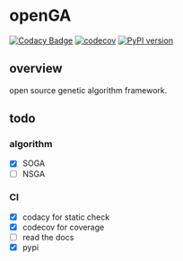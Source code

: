 # openGA

[![Codacy Badge](https://api.codacy.com/project/badge/Grade/704a0911fb254509b28fae6d9c750533)](https://app.codacy.com/gh/neal-nie/openGA?utm_source=github.com&utm_medium=referral&utm_content=neal-nie/openGA&utm_campaign=Badge_Grade_Settings) [![codecov](https://codecov.io/gh/neal-nie/openGA/branch/master/graph/badge.svg?token=9WJ5PONFKK)](https://codecov.io/gh/neal-nie/openGA)
[![PyPI version](https://badge.fury.io/py/openGA.svg)](https://badge.fury.io/py/openGA)

## overview

open source genetic algorithm framework.

## todo

### algorithm

- [x] SOGA
- [ ] NSGA

### CI

- [x] codacy for static check
- [x] codecov for coverage
- [ ] read the docs
- [x] pypi
